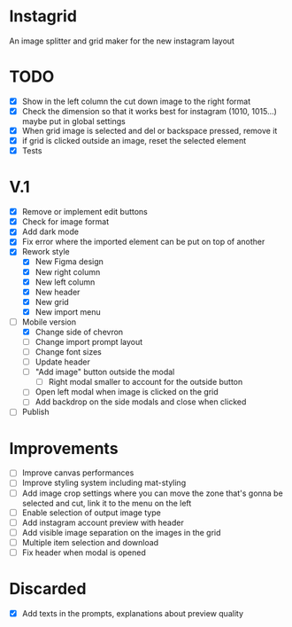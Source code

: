 # Instagrid
An image splitter and grid maker for the new instagram layout

# TODO
- [x] Show in the left column the cut down image to the right format
- [x] Check the dimension so that it works best for instagram (1010, 1015...) maybe put in global settings
- [x] When grid image is selected and del or backspace pressed, remove it
- [x] if grid is clicked outside an image, reset the selected element
- [x] Tests

# V.1
- [x] Remove or implement edit buttons
- [x] Check for image format
- [x] Add dark mode
- [x] Fix error where the imported element can be put on top of another
- [x] Rework style
  - [x] New Figma design
  - [x] New right column
  - [x] New left column
  - [x] New header
  - [x] New grid
  - [x] New import menu
- [ ] Mobile version
  - [x] Change side of chevron
  - [ ] Change import prompt layout
  - [ ] Change font sizes
  - [ ] Update header
  - [ ] "Add image" button outside the modal
    - [ ] Right modal smaller to account for the outside button
  - [ ] Open left modal when image is clicked on the grid
  - [ ] Add backdrop on the side modals and close when clicked
- [ ] Publish

# Improvements
- [ ] Improve canvas performances
- [ ] Improve styling system including mat-styling
- [ ] Add image crop settings where you can move the zone that's gonna be selected and cut, link it to the menu on the left
- [ ] Enable selection of output image type
- [ ] Add instagram account preview with header
- [ ] Add visible image separation on the images in the grid
- [ ] Multiple item selection and download
- [ ] Fix header when modal is opened   

# Discarded
- [x] Add texts in the prompts, explanations about preview quality